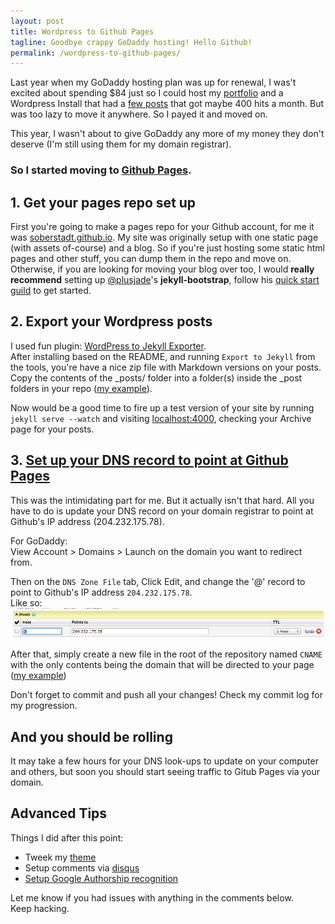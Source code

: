 ```yaml
---
layout: post
title: Wordpress to Github Pages
tagline: Goodbye crappy GoDaddy hosting! Hello Github!
permalink: /wordpress-to-github-pages/
---
```


Last year when my GoDaddy hosting plan was up for renewal, I was't excited about spending $84 just so I could host my [portfolio][1] and a Wordpress Install that had a [few posts][2] that got maybe 400 hits a month. But was too lazy to move it anywhere. So I payed it and moved on.

This year, I wasn't about to give GoDaddy any more of my money they don't deserve (I'm still using them for my domain registrar).
### So I started moving to [Github Pages][3]. ###

## 1. Get your pages repo set up
First you're going to make a pages repo for your Github account, for me it was [soberstadt.github.io][4]. My site was originally setup with one static page (with assets of-course) and a blog. So if you're just hosting some static html pages and other stuff, you can dump them in the repo and move on. Otherwise, if you are looking for moving your blog over too, I would **really recommend** setting up [@plusjade][5]'s **jekyll-bootstrap**, follow his [quick start guild][6] to get started.

## 2. Export your Wordpress posts
I used fun plugin: [WordPress to Jekyll Exporter][7].  
After installing based on the README, and running `Export to Jekyll` from the tools, you're have a nice zip file with Markdown versions on your posts. Copy the contents of the _posts/ folder into a folder(s) inside the _post folders in your repo ([my example][8]).  

Now would be a good time to fire up a test version of your site by running `jekyll serve --watch` and visiting [localhost:4000][9], checking your Archive page for your posts.

## 3. [Set up your DNS record to point at Github Pages][10]
This was the intimidating part for me. But it actually isn't that hard. All you have to do is update your DNS record on your domain registrar to point at Github's IP address (204.232.175.78).

For GoDaddy:  
View Account > Domains > Launch on the domain you want to redirect from.

Then on the `DNS Zone File` tab, Click Edit, and change the '@' record to point to Github's IP address `204.232.175.78`.  
Like so:  
![11]

After that, simply create a new file in the root of the repository named `CNAME` with the only contents being the domain that will be directed to your page ([my example][12])

Don't forget to commit and push all your changes! Check my commit log for my progression.

## And you should be rolling
It may take a few hours for your DNS look-ups to update on your computer and others, but soon you should start seeing traffic to Gitub Pages via your domain.

## Advanced Tips
Things I did after this point:
*  Tweek my [theme][15]
*  Setup comments via [disqus][13]
*  [Setup Google Authorship recognition][14]

Let me know if you had issues with anything in the comments below.  
Keep hacking.

  [1]: http://www.256design.com/
  [2]: https://web.archive.org/web/20130723174148/http://256design.com/blog/
  [3]: http://pages.github.com/
  [4]: https://github.com/soberstadt/soberstadt.github.io
  [5]: https://twitter.com/plusjade
  [6]: http://jekyllbootstrap.com/usage/jekyll-quick-start.html
  [7]: https://github.com/benbalter/wordpress-to-jekyll-exporter
  [8]: https://github.com/soberstadt/soberstadt.github.io/tree/master/blog/_posts
  [9]: http://localhost:4000
  [10]: https://help.github.com/articles/setting-up-a-custom-domain-with-pages
  [11]: /blog/wp-content/uploads/2013-12-12-00-35-29.png
  [12]: https://github.com/soberstadt/soberstadt.github.io/tree/master/CNAME
  [13]: http://disqus.com/
  [14]: https://plus.google.com/authorship
  [15]: http://themes.jekyllbootstrap.com/